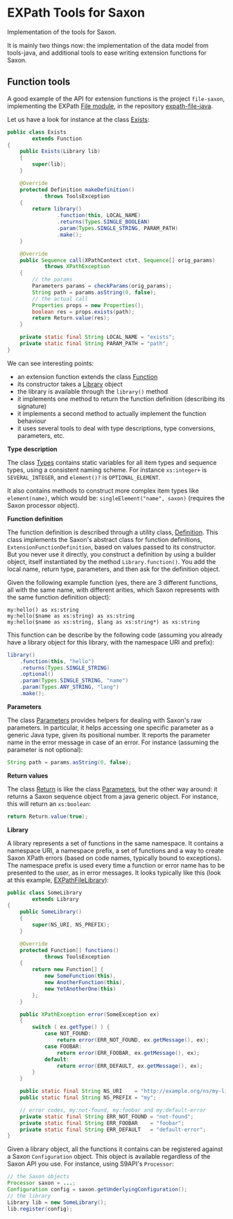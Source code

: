 # EXPath Tools for Saxon

Implementation of the tools for Saxon.

It is mainly two things now: the implementation of the data model from
tools-java, and additional tools to ease writing extension functions for Saxon.

Function tools
--------------

A good example of the API for extension functions is the project `file-saxon`,
implementing the EXPath [File module](http://expath.org/spec/file), in the
repository [expath-file-java](https://github.com/fgeorges/expath-file-java).

Let us have a look for instance at the class
[Exists](https://github.com/fgeorges/expath-file-java/blob/master/file-saxon/src/org/expath/file/saxon/props/Exists.java):

```java
public class Exists
        extends Function
{
    public Exists(Library lib)
    {
        super(lib);
    }

    @Override
    protected Definition makeDefinition()
            throws ToolsException
    {
        return library()
                .function(this, LOCAL_NAME)
                .returns(Types.SINGLE_BOOLEAN)
                .param(Types.SINGLE_STRING, PARAM_PATH)
                .make();
    }

    @Override
    public Sequence call(XPathContext ctxt, Sequence[] orig_params)
            throws XPathException
    {
        // the params
        Parameters params = checkParams(orig_params);
        String path = params.asString(0, false);
        // the actual call
        Properties props = new Properties();
        boolean res = props.exists(path);
        return Return.value(res);
    }

    private static final String LOCAL_NAME = "exists";
    private static final String PARAM_PATH = "path";
}
```

We can see interesting points:

- an extension function extends the class [Function](https://github.com/expath/tools-saxon/blob/master/tools-saxon/src/org/expath/tools/saxon/fun/Function.java)
- its constructor takes a [Library](https://github.com/expath/tools-saxon/blob/master/tools-saxon/src/org/expath/tools/saxon/fun/Library.java) object
- the library is available through the `library()` method
- it implements one method to return the function definition (describing its signature)
- it implements a second method to actually implement the function behaviour
- it uses several tools to deal with type descriptions, type conversions, parameters, etc.

**Type description**

The class
[Types](https://github.com/expath/tools-saxon/blob/master/tools-saxon/src/org/expath/tools/saxon/fun/Types.java)
contains static variables for all item types and sequence types, using a
consistent naming scheme.  For instance `xs:integer+` is `SEVERAL_INTEGER`, and
`element()?` is `OPTIONAL_ELEMENT`.

It also contains methods to construct more complex item types like
`element(name)`, which would be: `singleElement("name", saxon)` (requires the
Saxon processor object).

**Function definition**

The function definition is described through a utility class,
[Definition](https://github.com/expath/tools-saxon/blob/master/tools-saxon/src/org/expath/tools/saxon/fun/Definition.java).
This class implements the Saxon's abstract class for function definitions,
`ExtensionFunctionDefinition`, based on values passed to its constructor.  But
you never use it directly, you construct a definition by using a builder object,
itself instantiated by the method `Library.function()`.  You add the local name,
return type, parameters, and then ask for the definition object.

Given the following example function (yes, there are 3 different functions, all
with the same name, with different arities, which Saxon represents with the same
function definition object):

```
my:hello() as xs:string
my:hello($name as xs:string) as xs:string
my:hello($name as xs:string, $lang as xs:string*) as xs:string
```

This function can be describe by the following code (assuming you already have a
library object for this library, with the namespace URI and prefix):

```java
library()
    .function(this, "hello")
    .returns(Types.SINGLE_STRING)
    .optional()
    .param(Types.SINGLE_STRING, "name")
    .param(Types.ANY_STRING, "lang")
    .make();
```

**Parameters**

The class
[Parameters](https://github.com/expath/tools-saxon/blob/master/tools-saxon/src/org/expath/tools/saxon/fun/Parameters.java)
provides helpers for dealing with Saxon's raw parameters.  In particular, it
helps accessing one specific parameter as a generic Java type, given its
positional number.  It reports the parameter name in the error message in case
of an error.  For instance (assuming the parameter is not optional):

```java
String path = params.asString(0, false);
```

**Return values**

The class
[Return](https://github.com/expath/tools-saxon/blob/master/tools-saxon/src/org/expath/tools/saxon/fun/Return.java)
is like the class
[Parameters](https://github.com/expath/tools-saxon/blob/master/tools-saxon/src/org/expath/tools/saxon/fun/Parameters.java),
but the other way around: it returns a Saxon sequence object from a java generic
object.  For instance, this will return an `xs:boolean`:

```java
return Return.value(true);
```

**Library**

A library represents a set of functions in the same namespace.  It contains a
namespace URI, a namespace prefix, a set of functions and a way to create Saxon
XPath errors (based on code names, typically bound to exceptions).  The namespace
prefix is used every time a function or error name has to be presented to the
user, as in error messages.  It looks typically like this (look at this example,
[EXPathFileLibrary](https://github.com/fgeorges/expath-file-java/blob/master/file-saxon/src/org/expath/file/saxon/EXPathFileLibrary.java)):

```java
public class SomeLibrary
        extends Library
{
    public SomeLibrary()
    {
        super(NS_URI, NS_PREFIX);
    }

    @Override
    protected Function[] functions()
            throws ToolsException
    {
        return new Function[] {
            new SomeFunction(this),
            new AnotherFunction(this),
            new YetAnotherOne(this)
        };
    }

    public XPathException error(SomeException ex)
    {
        switch ( ex.getType() ) {
            case NOT_FOUND:
                return error(ERR_NOT_FOUND, ex.getMessage(), ex);
            case FOOBAR:
                return error(ERR_FOOBAR, ex.getMessage(), ex);
            default:
                return error(ERR_DEFAULT, ex.getMessage(), ex);
        }
    }

    public static final String NS_URI    = "http://example.org/ns/my-library";
    public static final String NS_PREFIX = "my";

    // error codes, my:not-found, my:foobar and my:default-error
    private static final String ERR_NOT_FOUND = "not-found";
    private static final String ERR_FOOBAR    = "foobar";
    private static final String ERR_DEFAULT   = "default-error";
}
```

Given a library object, all the functions it contains can be registered against
a Saxon `Configuration` object.  This object is available regardless of the
Saxon API you use.  For instance, using S9API's `Processor`:

```java
// the Saxon objects
Processor saxon = ...;
Configuration config = saxon.getUnderlyingConfiguration();
// the library
Library lib = new SomeLibrary();
lib.register(config);
```
